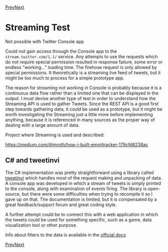 [Prev](restTest1.md)[Next](streamingTest2.md)
# Streaming Test

Not possible with Twitter Console app

Could not gain access through the Console app to the `stream.twitter.com/1.1/` service. Any attempts to use the requests which do not require special permission resulted in response failure, some error or endless “working...” loading time.
The firehose request is only allowed by special permissions. It theoretically is a streaming live feed of tweets, but it might be too much to process for a simple prototype app.

The reason for streaming not working in Console is probably because it is a continuous data flow rather than a limited one that can be displayed in the output. I must devise another type of test in order to understand how the Streaming API is used to gather Tweets. Since the REST API is a good first step towards gathering data, it could be used as a prototype, but it might be worth investigating the Streaming just a little more before implementing anything, because it is referenced in many sources as the proper way of dealing with a large amount of data.

Project where Streaming is used and described: 

https://medium.com/@mroth/how-i-built-emojitracker-179cfd8238ac 

## C# and tweetinvi

The C# implementation was pretty straightforward using a library called [tweetinvi](http://tweetinvi.codeplex.com ) which handles most of the request making and unpacking of data. A console app was developed in which a stream of tweets is simply printed to the console, along with examination of events firing. The library is open-source, but there were some difficulties when trying to recompile it so I gave up on that. The documentation is limited, but it is compensated by a great feedback/support forum and great coding style.

A further attempt could be to connect this with a web application in which the tweets could be used for something specific, such as a game, data visualization tool or other purpose.

Info about filters to the data is available in the [official docs](https://dev.twitter.com/streaming/overview/request-parameters#track )

[Prev](restTest1.md)[Next](streamingTest2.md)
